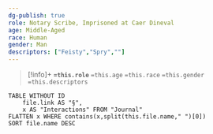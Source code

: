 ```yaml
---
dg-publish: true
role: Notary Scribe, Imprisoned at Caer Dineval
age: Middle-Aged
race: Human
gender: Man
descriptors: ["Feisty","Spry",""]
---
```


> [!info]+
> **`=this.role`**
> `=this.age` `=this.race` `=this.gender`
> `=this.descriptors` 

```dataview
TABLE WITHOUT ID
	file.link AS "§", 
	x AS "Interactions" FROM "Journal"
FLATTEN x WHERE contains(x,split(this.file.name," ")[0])
SORT file.name DESC
```
